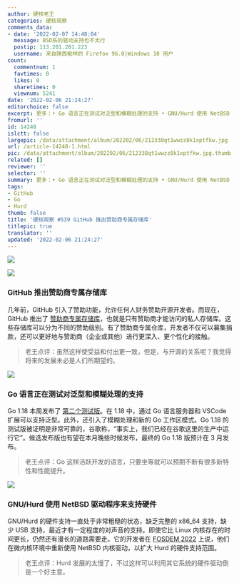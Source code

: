 ```yaml
---
author: 硬核老王
categories: 硬核观察
comments_data:
- date: '2022-02-07 14:48:04'
  message: BSD系的驱动支持也不太行
  postip: 113.201.201.223
  username: 来自陕西榆林的 Firefox 96.0|Windows 10 用户
count:
  commentnum: 1
  favtimes: 0
  likes: 0
  sharetimes: 0
  viewnum: 5241
date: '2022-02-06 21:24:27'
editorchoice: false
excerpt: 更多：• Go 语言正在测试对泛型和模糊处理的支持 • GNU/Hurd 使用 NetBSD 驱动程序来支持硬件
fromurl: ''
id: 14248
islctt: false
largepic: /data/attachment/album/202202/06/212338qt1wwzz8k1xptfkw.jpg
url: /article-14248-1.html
pic: /data/attachment/album/202202/06/212338qt1wwzz8k1xptfkw.jpg.thumb.jpg
related: []
reviewer: ''
selector: ''
summary: 更多：• Go 语言正在测试对泛型和模糊处理的支持 • GNU/Hurd 使用 NetBSD 驱动程序来支持硬件
tags:
- GitHub
- Go
- Hurd
thumb: false
title: '硬核观察 #539 GitHub 推出赞助商专属存储库'
titlepic: true
translator: ''
updated: '2022-02-06 21:24:27'
---
```


![](/data/attachment/album/202202/06/212338qt1wwzz8k1xptfkw.jpg)


![](/data/attachment/album/202202/06/212346gaixibbxq0pq90bu.jpg)


### GitHub 推出赞助商专属存储库


几年前，GitHub 引入了赞助功能，允许任何人财务赞助开源开发者。而现在，GitHub 推出了 [赞助商专属存储库](https://github.blog/2022-02-02-new-sponsors-only-repositories-custom-amounts-and-more/)，也就是只有赞助商才能访问的私人存储库。这些存储库可以分为不同的赞助级别。有了赞助商专属仓库，开发者不仅可以募集捐款，还可以更好地与赞助商（企业或其他）进行更深入、更个性化的接触。



> 
> 老王点评：虽然这样使受益和付出更一致，但是，与开源的关系呢？我觉得将来的发展未必是人们所期望的。
> 
> 
> 


![](/data/attachment/album/202202/06/212356qw9f6cp4j8xf6ppz.jpg)


### Go 语言正在测试对泛型和模糊处理的支持


Go 1.18 本周发布了 [第二个测试版](https://go.dev/blog/go1.18beta2)。在 1.18 中，通过 Go 语言服务器和 VSCode 扩展可以支持泛型。此外，还引入了模糊处理和新的 Go 工作区模式。Go 1.18 的测试版被证明是非常可靠的，谷歌称，“事实上，我们已经在谷歌这里的生产中运行它”。候选发布版也有望在本月晚些时候发布，最终的 Go 1.18 版预计在 3 月发布。



> 
> 老王点评：Go 这样活跃开发的语言，只要坐等就可以预期不断有很多新特性和性能提升。
> 
> 
> 


![](/data/attachment/album/202202/06/212412ljk9cozg21hjtk0z.jpg)


### GNU/Hurd 使用 NetBSD 驱动程序来支持硬件


GNU/Hurd 的硬件支持一直处于非常粗糙的状态，缺乏完整的 x86\_64 支持，缺少 USB 支持，最近才有一定程度的对声音的支持。即使它比 Linux 内核存在的时间更长，仍然还有漫长的道路需要走。它的开发者在 [FOSDEM 2022](https://fosdem.org/2022/schedule/event/dzammit/) 上说，他们在微内核环境中重新使用 NetBSD 内核驱动，以扩大 Hurd 的硬件支持范围。



> 
> 老王点评：Hurd 发展的太慢了，不过这样可以利用其它系统的硬件驱动倒是一个好主意。
> 
> 
>